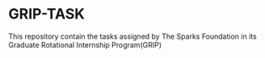 # GRIP-TASK
This repository contain the tasks assigned by The Sparks Foundation in its Graduate Rotational Internship Program(GRIP)
